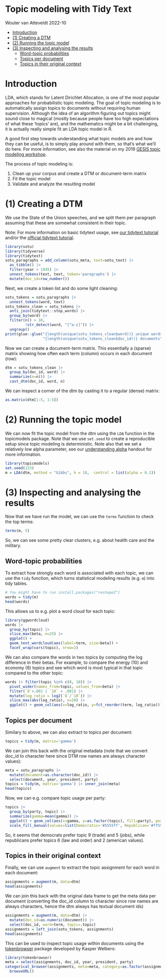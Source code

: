 Topic modeling with Tidy Text
================
Wouter van Atteveldt
2022-10

- <a href="#introduction" id="toc-introduction">Introduction</a>
- <a href="#1-creating-a-dtm" id="toc-1-creating-a-dtm">(1) Creating a
  DTM</a>
- <a href="#2-running-the-topic-model"
  id="toc-2-running-the-topic-model">(2) Running the topic model</a>
- <a href="#3-inspecting-and-analysing-the-results"
  id="toc-3-inspecting-and-analysing-the-results">(3) Inspecting and
  analysing the results</a>
  - <a href="#word-topic-probabilities"
    id="toc-word-topic-probabilities">Word-topic probabilities</a>
  - <a href="#topics-per-document" id="toc-topics-per-document">Topics per
    document</a>
  - <a href="#topics-in-their-original-context"
    id="toc-topics-in-their-original-context">Topics in their original
    context</a>

# Introduction

LDA, which stands for Latent Dirichlet Allocation, is one of the most
popular approaches for probabilistic topic modeling. The goal of topic
modeling is to automatically assign topics to documents without
requiring human supervision. Although the idea of an algorithm figuring
out topics might sound close to magical (mostly because people have too
high expectations of what these ‘topics’ are), and the mathematics might
be a bit challenging, it is actually really simple fit an LDA topic
model in R.

A good first step towards understanding what topic models are and how
they can be useful, is to simply play around with them, so that’s what
we’ll do here. For more information, see also the material on my 2019
[GESIS topic modeling
workshop](https://github.com/vanatteveldt/gesis-topic-models).

The process of topic modeling is:

1.  Clean up your corpus and create a DTM or document-term matrix
2.  Fit the topic model
3.  Validate and analyze the resulting model

# (1) Creating a DTM

We use the State of the Union speeches, and we split them per paragraph
assuming that these are somewhat consistent in their topic.

Note: For more information on basic tidytext usage, see [our tidytext
tutorial](https://github.com/ccs-amsterdam/r-course-material/blob/master/tutorials/tidytext.md)
and/or the [official tidytext
tutorial](https://www.tidytextmining.com/).

``` r
library(sotu)
library(tidyverse)
library(tidytext)
sotu_paragraphs = add_column(sotu_meta, text=sotu_text) |> 
  as_tibble() |>
  filter(year > 1945) |>
  unnest_tokens(text, text, token='paragraphs') |>
  mutate(doc_id=row_number())
```

Next, we create a token list and do some light cleaning:

``` r
sotu_tokens = sotu_paragraphs |> 
  unnest_tokens(word, text)
sotu_tokens_clean = sotu_tokens |> 
  anti_join(tidytext::stop_words) |>
  group_by(word) |>
  filter(n() > 10,
         !str_detect(word, "[^a-z]")) |>
  ungroup()
print(glue::glue("{length(unique(sotu_tokens_clean$word))} unique words in ",
                 "{length(unique(sotu_tokens_clean$doc_id))} documents"))
```

Now we can create a document-term matrix. This essentially a (sparse)
matrix showing how often each term (column) occurs in each document
(row):

``` r
dtm = sotu_tokens_clean |> 
  group_by(doc_id, word) |>
  summarize(n=n()) |>
  cast_dtm(doc_id, word, n)
```

We can inspect a corner of the dtm by casting it to a regular (dense)
matrix:

``` r
as.matrix(dtm[1:5, 1:5])
```

# (2) Running the topic model

We can now fit the topic model from the dtm using the `LDA` function in
the topicmodels package. Note that we use `set.seed` to create a
reproducible setup since topic modeling is deterministic. Note also that
we set a relatively low alpha parameter, see our [understanding
alpha](https://github.com/ccs-amsterdam/r-course-material/blob/master/tutorials/understanding_alpha.md)
handout for more information.

``` r
library(topicmodels)
set.seed(123)
m = LDA(dtm, method = "Gibbs", k = 10,  control = list(alpha = 0.1))
```

# (3) Inspecting and analysing the results

Now that we have run the model, we can use the `terms` function to check
the top terms:

``` r
terms(m, 5)
```

So, we can see some pretty clear clusters, e.g. about health care and
the military.

## Word-topic probabilities

To extract how strongly each word is associated with each topic, we can
use the `tidy` function, which turns statistical modeling results
(e.g. `m`) into tidy tables.

``` r
# You might have to run install.packages("reshape2")
words = tidy(m)
head(words)
```

This allows us to e.g. plot a word cloud for each topic:

``` r
library(ggwordcloud)
words |> 
  group_by(topic) |>
  slice_max(beta, n=25) |>
  ggplot() + 
  geom_text_wordcloud(aes(label=term, size=beta)) +
  facet_wrap(vars(topic), nrow=2)
```

We can also compare the words in two topics by computing the log
difference in their betas. For example, to compare the energy (10) and
economy (8) topics and see which word is most typical in that topic
compared to the other topic:

``` r
words |> filter(topic %in% c(8, 10)) |>
  pivot_wider(names_from=topic, values_from=beta) |>
  filter(`8`>.001 | `10` > .001) |>
  mutate(log_ratio = log2(`8`/`10`)) |>
  slice_max(abs(log_ratio), n=20) |>
  ggplot() + geom_col(aes(x=log_ratio, y=fct_reorder(term, log_ratio)))
```

## Topics per document

Similary to above, we can also extract to topics per document:

``` r
topics = tidy(m, matrix='gamma')
```

We can join this back with the original metadata (note that we convert
doc_id to character here since DTM row names are always character
values):

``` r
meta = sotu_paragraphs |> 
  mutate(document=as.character(doc_id)) |>
  select(document, year, president, party)
topics = tidy(m, matrix='gamma') |> inner_join(meta)
head(topics)
```

Now, we can e.g. compare topic usage per party:

``` r
topics |> 
  group_by(party, topic) |> 
  summarize(gamma=mean(gamma)) |> 
  ggplot() + geom_col(aes(x=gamma, y=as.factor(topic), fill=party), position=position_dodge())  +
  scale_fill_manual(values=list(Democratic='#5555ff', Republican='#ff5555'))
```

So, it seems that democrats prefer topic 9 (trade) and 5 (jobs), while
republicans prefer topics 6 (law and order) and 2 (american values).

## Topics in their original context

Finally, we can use `augment` to extract the topic assignment for each
word in each document:

``` r
assignments = augment(m, data=dtm)
head(assignments)
```

We can join this back with the original data frame to get the meta data
per document (converting the doc_id column to character since row names
are always characters, hence the dtm always has textual document ids)

``` r
assignments = augment(m, data=dtm) |> 
  mutate(doc_id=as.numeric(document)) |> 
  select(doc_id, word=term, topic=.topic)
assignments = left_join(sotu_tokens, assignments)
head(assignments)
```

This can be used to inspect topic usage within documents using the
[tokenbrowser](https://github.com/kasperwelbers/tokenbrowser) package
developed by Kasper Welbers:

``` r
library(tokenbrowser)
meta = select(assignments, doc_id, year, president, party)
categorical_browser(assignments, meta=meta, category=as.factor(assignments$topic),  token_col="word") |>
  browseURL()
```
